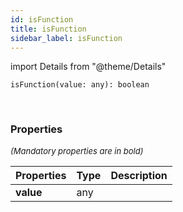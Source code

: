```yaml
---
id: isFunction
title: isFunction
sidebar_label: isFunction
---
```


import Details from "@theme/Details"


```tsx
isFunction(value: any): boolean
```
<br/>



### Properties

<font size="2"><i>(Mandatory properties are in bold)</i></font>

| Properties | Type | Description |
| --------- | ---- | ----------- |
| **value** | any |  |


